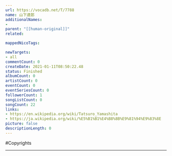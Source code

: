 ```yaml
---
url: https://vocadb.net/T/7788
name: 山下達郎
additionalNames: 
- 
parent: "[[human-original]]"
related:

mappedNicoTags:

newTargets:
- all
commentCount: 0
createDate: 2021-01-11T08:50:22.48
status: Finished
albumCount: 0
artistCount: 0
eventCount: 0
eventSeriesCount: 0
followerCount: 1
songListCount: 0
songCount: 22
links: 
- https://en.wikipedia.org/wiki/Tatsuro_Yamashita
- https://ja.wikipedia.org/wiki/%E5%B1%B1%E4%B8%8B%E9%81%94%E9%83%8E
picture: false
descriptionLength: 0
---
```


#Copyrights



---

